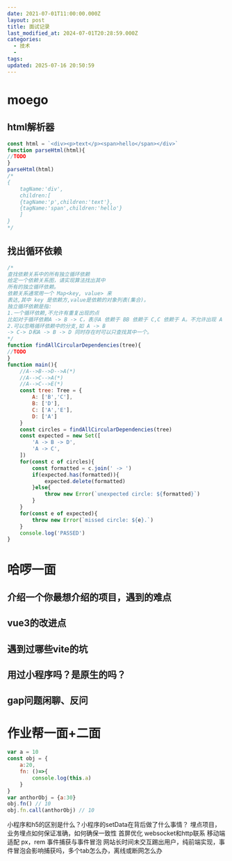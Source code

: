 ```yaml
---
date: 2021-07-01T11:00:00.000Z
layout: post
title: 面试记录
last_modified_at: 2024-07-01T20:28:59.000Z
categories:
  - 技术
  - 
tags: 
updated: 2025-07-16 20:50:59
---
```


# moego
## html解析器
```javascript
const html = `<div><p>text</p><span>hello</span></div>`
function parseHtml(html){
//TODO
}
parseHtml(html)
/*
{
	tagName:'div',
	children:[
	{tagName:'p',children:'text'},
	{tagName:'span',children:'hello'}
	]
}
*/
```
## 找出循环依赖
```javascript
/*
查找依赖关系中的所有独立循环依赖
给定一个依赖关系图，请实现算法找出其中
所有的独立循环依赖。
依赖关系通常用一个 Map<key, value> 来
表达,其中 key 是依赖方,value是依赖的对象列表(集合)。
独立循环依赖是指:
1.一个循环依赖,不允许有重复出现的点
比如对于循环依赖A -> B -> C，表示A 依赖于 BB 依赖于 C,C 依赖于 A。不允许出现 A -> B -> A -> C 的情况(这种情况应视为两个循环依赖)
2.可以忽略循环依赖中的分支,如 A -> B
-> C-> D和A -> B -> D 同时存在时可以只查找其中一个。
*/
function findAllCircularDependencies(tree){
//TODO
}
function main(){
	//A-->B-->D-->A(*)
	//A-->C-->A(*)
	//A-->C-->E(*)
	const tree: Tree = {
		A: ['B','C'],
		B: ['D'],
		C: ['A','E'],
		D: ['A']
	}
	const circles = findAllCircularDependencies(tree)
	const expected = new Set([
		'A -> B -> D',
		'A -> C',
	])	
	for(const c of circles){
		const formatted = c.join(' -> ')
		if(expected.has(formatted)){
			expected.delete(formatted)
		}else{
			throw new Error(`unexpected circle: ${formatted}`)
		}
	}
	for(const e of expected){
		throw new Error(`missed circle: ${e}.`)
	}
	console.log('PASSED')
}
```

# 哈啰一面
## 介绍一个你最想介绍的项目，遇到的难点
## vue3的改进点

## 遇到过哪些vite的坑

## 用过小程序吗？是原生的吗？

## gap问题闲聊、反问


# 作业帮一面+二面
```javascript
var a = 10
const obj = {
	a:20,
	fn: ()=>{
		console.log(this.a)
	}
}
var anthorObj = {a:30}
obj.fn() // 10
obj.fn.call(anthorObj) // 10
```

小程序和h5的区别是什么？小程序的setData在背后做了什么事情？
埋点项目，业务埋点如何保证准确，如何确保一致性
首屏优化
websocket和http联系
移动端适配 px，rem
事件捕获与事件冒泡
网站长时间未交互踢出用户，纯前端实现，事件冒泡会影响捕获吗，多个tab怎么办，离线或断网怎么办